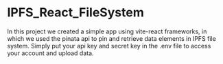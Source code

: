 # IPFS_React_FileSystem
 
In this project we created a simple app using vite-react frameworks, in which we used the pinata api to pin and retrieve data elements in IPFS file system.
Simply put your api key and secret key in the .env file to access your account and upload data.

